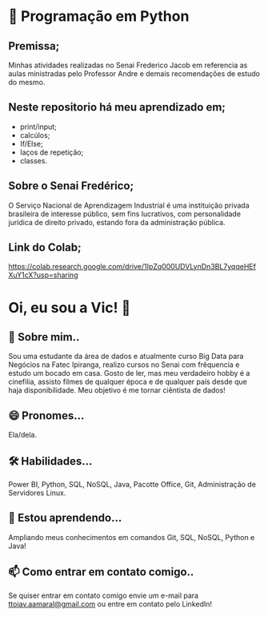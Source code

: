 # 🐍 Programação em Python
## Premissa;
Minhas atividades realizadas no Senai Frederico Jacob em referencia as aulas ministradas pelo Professor Andre e demais recomendações de estudo do mesmo.

## Neste repositorio há meu aprendizado em;
- print/input;
- calcúlos;
- If/Else;
- laços de repetição;
- classes.


## Sobre o Senai Fredérico;
O Serviço Nacional de Aprendizagem Industrial é uma instituição privada brasileira de interesse público, sem fins lucrativos, com personalidade jurídica de direito privado, estando fora da administração pública.

## Link do Colab;
https://colab.research.google.com/drive/1IpZq000UDVLynDn3BL7yqqeHEfXuY1cX?usp=sharing

# Oi, eu sou a Vic! 🦈
## 🚀 Sobre mim..
Sou uma estudante da área de dados e atualmente curso Big Data para Negócios na Fatec Ipiranga, realizo cursos no Senai com frêquencia e estudo um bocado em casa. Gosto de ler, mas meu verdadeiro hobby é a cinefilia, assisto filmes de qualquer época e de qualquer país desde que haja disponibilidade.
Meu objetivo é me tornar ciêntista de dados!

## 😄 Pronomes...
Ela/dela.

## 🛠 Habilidades...
Power BI, Python, SQL, NoSQL, Java, Pacotte Office, Git, Administração de Servidores Linux.

## 🧠 Estou aprendendo...
Ampliando meus conhecimentos em comandos Git, SQL, NoSQL, Python e Java!

## 📫 Como entrar em contato comigo..
Se quiser entrar em contato comigo envie um e-mail para ttoiav.aamaral@gmail.com ou entre em contato pelo LinkedIn!